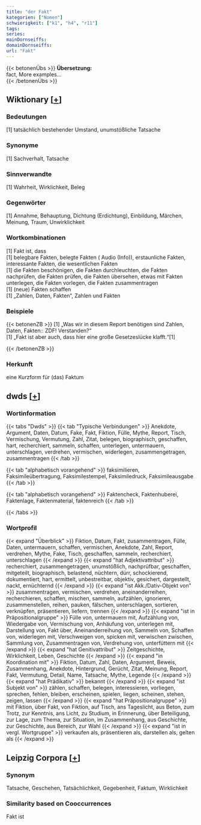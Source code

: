```yaml
---
title: "der Fakt"
kategorien: ["Nomen"]
schwierigkeit: ["k1", "h4", "r11"]
tags:
series:
mainDornseiffs:
domainDornseiffs:
url: "Fakt"
---
```


{{< betonenÜbs >}}
**Übersetzung:**  
fact, More examples...  
{{< /betonenÜbs >}}

## Wiktionary [[+](https://de.wiktionary.org/wiki/Fakt)]

### Bedeutungen
[1] tatsächlich bestehender Umstand, unumstößliche Tatsache  

### Synonyme
[1] Sachverhalt, Tatsache  

### Sinnverwandte
[1] Wahrheit, Wirklichkeit, Beleg  

### Gegenwörter
[1] Annahme, Behauptung, Dichtung (Erdichtung), Einbildung, Märchen, Meinung, Traum, Unwirklichkeit  

### Wortkombinationen
[1] Fakt ist, dass  
[1] belegbare Fakten, belegte Fakten ( Audio (Info)), erstaunliche Fakten, interessante Fakten, die wesentlichen Fakten  
[1] die Fakten beschönigen, die Fakten durchleuchten, die Fakten nachprüfen, die Fakten prüfen, die Fakten übersehen, etwas mit Fakten unterlegen, die Fakten vorlegen, die Fakten zusammentragen  
[1] (neue) Fakten schaffen  
[1] „Zahlen, Daten, Fakten“, Zahlen und Fakten  

### Beispiele
{{< betonenZB >}}
[1] „Was wir in diesem Report benötigen sind Zahlen, Daten, Fakten:: ZDF! Verstanden?“  
[1] „Fakt ist aber auch, dass hier eine große Gesetzeslücke klafft.“[1]  

{{< /betonenZB >}}
### Herkunft
eine Kurzform für (das) Faktum  



## dwds [[+](https://www.dwds.de/wb/Fakt)]

### Wortinformation
{{< tabs "Dwds" >}}
{{< tab "Typische Verbindungen" >}}
Anekdote, Argument, Daten, Datum, Fake, Fakt, Fiktion, Fülle, Mythe, Report, Tisch, Vermischung, Vermutung, Zahl, Zitat, belegen, biographisch, geschaffen, hart, recherchiert, sammeln, schaffen, unterlegen, untermauern, unterschlagen, verdrehen, vermischen, widerlegen, zusammengetragen, zusammentragen
{{< /tab >}}

{{< tab "alphabetisch vorangehend" >}}
faksimilieren, Faksimileübertragung, Faksimilestempel, Faksimiledruck, Faksimileausgabe
{{< /tab >}}

{{< tab "alphabetisch vorangehend" >}}
Faktencheck, Faktenhuberei, Faktenlage, Faktenmaterial, faktenreich
{{< /tab >}}

{{< /tabs >}}

### Wortprofil
{{< expand "Überblick" >}} Fiktion, Datum, Fakt, zusammentragen, Fülle, Daten, untermauern, schaffen, vermischen, Anekdote, Zahl, Report, verdrehen, Mythe, Fake, Tisch, geschaffen, sammeln, recherchiert, unterschlagen {{< /expand >}}
{{< expand "hat Adjektivattribut" >}} recherchiert, zusammengetragen, unumstößlich, nachprüfbar, geschaffen, mitgeteilt, biographisch, belastend, nüchtern, dürr, schockierend, dokumentiert, hart, ermittelt, unbestreitbar, objektiv, gesichert, dargestellt, nackt, ernüchternd {{< /expand >}}
{{< expand "ist Akk./Dativ-Objekt von" >}} zusammentragen, vermischen, verdrehen, aneinanderreihen, recherchieren, schaffen, mischen, sammeln, aufzählen, ignorieren, zusammenstellen, reihen, pauken, fälschen, unterschlagen, sortieren, verknüpfen, präsentieren, liefern, trennen {{< /expand >}}
{{< expand "ist in Präpositionalgruppe" >}} Fülle von, untermauern mit, Aufzählung von, Wiedergabe von, Vermischung von, Anhäufung von, unterlegen mit, Darstellung von, Fakt über, Aneinanderreihung von, Sammeln von, Schaffen von, widerlegen mit, Verschweigen von, spicken mit, verwischen zwischen, Sammlung von, Zusammentragen von, Verdrehung von, unterfüttern mit {{< /expand >}}
{{< expand "hat Genitivattribut" >}} Zeitgeschichte, Wirklichkeit, Leben, Geschichte {{< /expand >}}
{{< expand "in Koordination mit" >}} Fiktion, Datum, Zahl, Daten, Argument, Beweis, Zusammenhang, Anekdote, Hintergrund, Gerücht, Zitat, Meinung, Report, Fakt, Vermutung, Detail, Name, Tatsache, Mythe, Legende {{< /expand >}}
{{< expand "hat Prädikativ" >}} bekannt {{< /expand >}}
{{< expand "ist Subjekt von" >}} zählen, schaffen, belegen, interessieren, vorliegen, sprechen, fehlen, bleiben, erscheinen, spielen, liegen, scheinen, stehen, zeigen, lassen {{< /expand >}}
{{< expand "hat Präpositionalgruppe" >}} mit Fiktion, über Fakt, von Fiktion, auf Tisch, ans Tageslicht, aus Beton, zum Trotz, zur Kenntnis, ans Licht, zu Studium, in Erinnerung, über Beteiligung, zur Lage, zum Thema, zur Situation, im Zusammenhang, aus Geschichte, zur Geschichte, aus Bereich, zur Wahl {{< /expand >}}
{{< expand "ist in vergl. Wortgruppe" >}} verkaufen als, präsentieren als, darstellen als, gelten als {{< /expand >}}

## Leipzig Corpora [[+](https://corpora.uni-leipzig.de/en/res?word=Fakt&corpusId=deu_newscrawl-public_2018)]


### Synonym
Tatsache, Geschehen, Tatsächlichkeit, Gegebenheit, Faktum, Wirklichkeit


### Similarity based on Cooccurrences
Fakt ist

